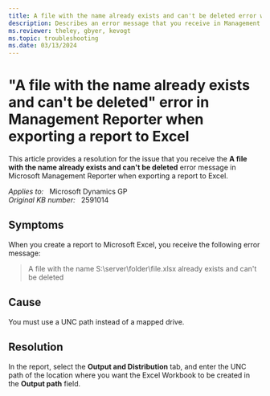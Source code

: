 ```yaml
---
title: A file with the name already exists and can't be deleted error when exporting report to Excel
description: Describes an error message that you receive in Management Reporter when you generate a report to Excel. Provides a resolution.
ms.reviewer: theley, gbyer, kevogt
ms.topic: troubleshooting
ms.date: 03/13/2024
---
```

# "A file with the name already exists and can't be deleted" error in Management Reporter when exporting a report to Excel

This article provides a resolution for the issue that you receive the **A file with the name already exists and can't be deleted** error message in Microsoft Management Reporter when exporting a report to Excel.

_Applies to:_ &nbsp; Microsoft Dynamics GP  
_Original KB number:_ &nbsp; 2591014

## Symptoms

When you create a report to Microsoft Excel, you receive the following error message:

> A file with the name S:\server\folder\file.xlsx already exists and can't be deleted

## Cause

You must use a UNC path instead of a mapped drive.

## Resolution

In the report, select the **Output and Distribution** tab, and enter the UNC path of the location where you want the Excel Workbook to be created in the **Output path**  field.
